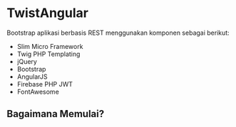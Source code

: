 <h1>TwistAngular</h1>

<p>Bootstrap aplikasi berbasis REST menggunakan komponen sebagai berikut:</p>

<ul>
	<li>Slim Micro Framework</li>
	<li>Twig PHP Templating</li>
	<li>jQuery</li>
	<li>Bootstrap</li>
	<li>AngularJS</li>
	<li>Firebase PHP JWT</li>
	<li>FontAwesome</li>
</ul>

<h2>Bagaimana Memulai?</h2>
